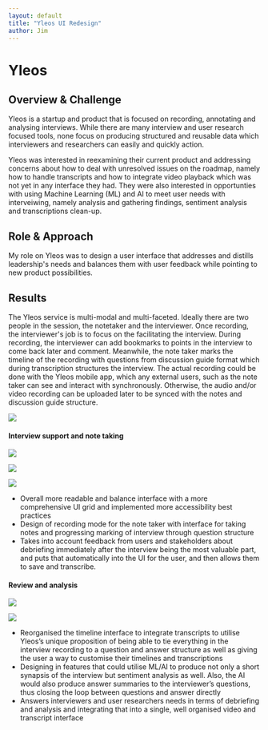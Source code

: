 ```yaml
---
layout: default
title: "Yleos UI Redesign"
author: Jim
---
```


# Yleos

## Overview & Challenge

Yleos is a startup and product that is focused on recording, annotating and analysing interviews. While there are many interview and user research focused tools, none focus on producing structured and reusable data which interviewers and researchers can easily and quickly action.

Yleos was interested in reexamining their current product and addressing concerns about how to deal with unresolved issues on the roadmap, namely how to handle transcripts and how to integrate video playback which was not yet in any interface they had. They were also interested in opportunties with using Machine Learning (ML) and AI to meet user needs with interveiwing, namely analysis and gathering findings, sentiment analysis and transcriptions clean-up.

## Role & Approach

My role on Yleos was to design a user interface that addresses and distills leadership's needs and balances them with user feedback while pointing to new product possibilities.

## Results

The Yleos service is multi-modal and multi-faceted. Ideally there are two people in the session, the notetaker and the interviewer. Once recording, the interviewer's job is to focus on the facilitating the interview. During recording, the interviewer can add bookmarks to points in the interview to come back later and comment. Meanwhile, the note taker marks the timeline of the recording with questions from discussion guide format which during transcription structures the interview. The actual recording could be done with the Yleos mobile app, which any external users, such as the note taker can see and interact with synchronously. Otherwise, the audio and/or video recording can be uploaded later to be synced with the notes and discussion guide structure.

![]({{site.url}}assets/images/yleos-service.png)

#### Interview support and note taking

![]({{site.url}}assets/images/yleos-notes-1440.png)

![]({{site.url}}assets/images/yleos-notes-end-1440.png)

![]({{site.url}}assets/images/yleos-notes-debrief-1440.png)


- Overall more readable and balance interface with a more comprehensive UI grid and implemented more accessibility best practices
- Design of recording mode for the note taker with interface for taking notes and progressing marking of interview through question structure
- Takes into account feedback from users and stakeholders about debriefing immediately after the interview being the most valuable part, and puts that automatically into the UI for the user, and then allows them to save and transcribe.

#### Review and analysis

![]({{site.url}}assets/images/yleos-review1-1440.png)

![]({{site.url}}assets/images/yleos-review2-1440.png)

- Reorganised the timeline interface to integrate transcripts to utilise Yleos’s unique proposition of being able to tie everything in the interview recording to a question and answer structure as well as giving the user a way to customise their timelines and transcriptions
- Designing in features that could utilise ML/AI to produce not only a short synapsis of the interview but sentiment analysis as well. Also, the AI would also produce answer summaries to the interviewer’s questions, thus closing the loop between questions and answer directly
- Answers interviewers and user researchers needs in terms of debriefing and analysis and integrating that into a single, well organised video and transcript interface
